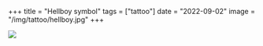 +++
title = "Hellboy symbol"
tags = ["tattoo"]
date = "2022-09-02"
image = "/img/tattoo/hellboy.jpg"
+++

![](/img/tattoo/hellboy.jpg)

